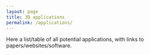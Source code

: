 ```yaml
---
layout: page
title: 3D applications
permalink: /applications/
---
```


Here a list/table of all potential applications, with links to papers/websites/software.

